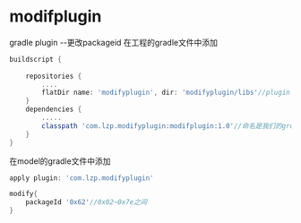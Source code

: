 # modifplugin
gradle plugin --更改packageid
在工程的gradle文件中添加
```gradle
buildscript {
    
    repositories {
        ....
        flatDir name: 'modifyplugin', dir: 'modifyplugin/libs'//plugin path
    }
    dependencies {
        .....
        classpath 'com.lzp.modifyplugin:modifplugin:1.0'//命名是我们的groupId：moduleName：version
    }
}
```
在model的gradle文件中添加
```gradle
apply plugin: 'com.lzp.modifyplugin'

modify{
    packageId '0x62'//0x02~0x7e之间
}

```
